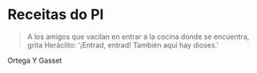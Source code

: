 Receitas do PI
=======

>A los amigos que vacilan en entrar a la cocina donde se encuentra, grita Heráclito: '¡Entrad, entrad! También aquí hay dioses.'

Ortega Y Gasset
